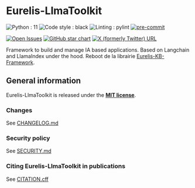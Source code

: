 # Eurelis-LlmaToolkit

![Python : 11](https://img.shields.io/badge/Python-=3.11-green)
![Code style : black](https://img.shields.io/badge/Code_style-black-black)
![Linting : pylint](https://img.shields.io/badge/Linting-pylint-yellowgreen)
[![pre-commit](https://img.shields.io/badge/pre--commit-enabled-brightgreen?logo=pre-commit)](https://github.com/pre-commit/pre-commit)

[![Open Issues](https://img.shields.io/github/issues-raw/Eurelis/Eurelis-KB-Framework)](https://github.com/Eurelis/Eurelis-KB-Framework/issues)
[![GitHub star chart](https://img.shields.io/github/stars/langchain-ai/langchain?style=social)](https://star-history.com/#Eurelis/Eurelis-KB-Framework)
[![X (formerly Twitter) URL](https://img.shields.io/twitter/url?url=https%3A%2F%2Fx.com%2FAgence_Eurelis&label=Follow%20%40Eurelis)](https://x.com/Agence_Eurelis)

Framework to build and manage IA based applications. Based on Langchain and LlamaIndex under the hood.
Reboot de la librairie [Eurelis-KB-Framework](https://github.com/Eurelis/Eurelis-KB-Framework).

## General information

Eurelis-LlmaToolkit is released under the **[MIT license](/LICENSE)**.

### Changes

See [CHANGELOG.md](CHANGELOG.md)

### Security policy

See [SECURITY.md](SECURITY.md)

### Citing Eurelis-LlmaToolkit in publications

See [CITATION.cff](CITATION.cff)
